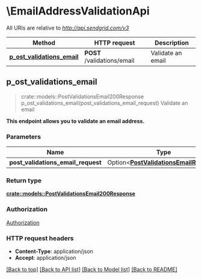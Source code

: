 # \EmailAddressValidationApi

All URIs are relative to *http://api.sendgrid.com/v3*

Method | HTTP request | Description
------------- | ------------- | -------------
[**p_ost_validations_email**](EmailAddressValidationApi.md#p_ost_validations_email) | **POST** /validations/email | Validate an email



## p_ost_validations_email

> crate::models::PostValidationsEmail200Response p_ost_validations_email(post_validations_email_request)
Validate an email

**This endpoint allows you to validate an email address.**

### Parameters


Name | Type | Description  | Required | Notes
------------- | ------------- | ------------- | ------------- | -------------
**post_validations_email_request** | Option<[**PostValidationsEmailRequest**](PostValidationsEmailRequest.md)> |  |  |

### Return type

[**crate::models::PostValidationsEmail200Response**](POST_validations_email_200_response.md)

### Authorization

[Authorization](../README.md#Authorization)

### HTTP request headers

- **Content-Type**: application/json
- **Accept**: application/json

[[Back to top]](#) [[Back to API list]](../README.md#documentation-for-api-endpoints) [[Back to Model list]](../README.md#documentation-for-models) [[Back to README]](../README.md)


